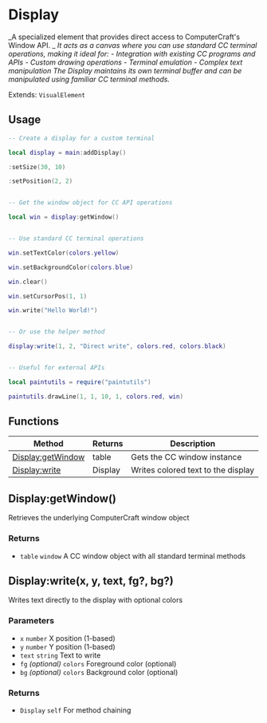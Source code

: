 # Display
_A specialized element that provides direct access to ComputerCraft's Window API. _
_It acts as a canvas where you can use standard CC terminal operations, making it ideal for:_
_- Integration with existing CC programs and APIs_
_- Custom drawing operations_
_- Terminal emulation_
_- Complex text manipulation_
_The Display maintains its own terminal buffer and can be manipulated using familiar CC terminal methods._

Extends: `VisualElement`

## Usage
```lua
-- Create a display for a custom terminal
```

```lua
local display = main:addDisplay()
```

```lua
:setSize(30, 10)
```

```lua
:setPosition(2, 2)
```

```lua

```

```lua
-- Get the window object for CC API operations
```

```lua
local win = display:getWindow()
```

```lua

```

```lua
-- Use standard CC terminal operations
```

```lua
win.setTextColor(colors.yellow)
```

```lua
win.setBackgroundColor(colors.blue)
```

```lua
win.clear()
```

```lua
win.setCursorPos(1, 1)
```

```lua
win.write("Hello World!")
```

```lua

```

```lua
-- Or use the helper method
```

```lua
display:write(1, 2, "Direct write", colors.red, colors.black)
```

```lua

```

```lua
-- Useful for external APIs
```

```lua
local paintutils = require("paintutils")
```

```lua
paintutils.drawLine(1, 1, 10, 1, colors.red, win)
```

## Functions

|Method|Returns|Description|
|---|---|---|
|[Display:getWindow](#display-getwindow)|table|Gets the CC window instance|
|[Display:write](#display-write-x-y-text-fg-bg)|Display|Writes colored text to the display|

## Display:getWindow()

Retrieves the underlying ComputerCraft window object

### Returns
* `table` `window` A CC window object with all standard terminal methods

## Display:write(x, y, text, fg?, bg?)

Writes text directly to the display with optional colors

### Parameters
* `x` `number` X position (1-based)
* `y` `number` Y position (1-based)
* `text` `string` Text to write
* `fg` *(optional)* `colors` Foreground color (optional)
* `bg` *(optional)* `colors` Background color (optional)

### Returns
* `Display` `self` For method chaining
